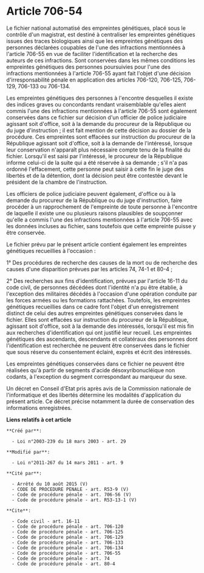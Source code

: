 # Article 706-54

Le fichier national automatisé des empreintes génétiques, placé sous le contrôle d'un magistrat, est destiné à centraliser
les empreintes génétiques issues des traces biologiques ainsi que les empreintes génétiques des personnes déclarées coupables
de l'une des infractions mentionnées à l'article 706-55 en vue de faciliter l'identification et la recherche des auteurs de
ces infractions. Sont conservées dans les mêmes conditions les empreintes génétiques des personnes poursuivies pour l'une des
infractions mentionnées à l'article 706-55 ayant fait l'objet d'une décision d'irresponsabilité pénale en application des
articles 706-120, 706-125, 706-129, 706-133 ou 706-134. 

Les empreintes génétiques des personnes à l'encontre desquelles il existe des indices graves ou concordants rendant
vraisemblable qu'elles aient commis l'une des infractions mentionnées à l'article 706-55 sont également conservées dans ce
fichier sur décision d'un officier de police judiciaire agissant soit d'office, soit à la demande du procureur de la
République ou du juge d'instruction ; il est fait mention de cette décision au dossier de la procédure. Ces empreintes sont
effacées sur instruction du procureur de la République agissant soit d'office, soit à la demande de l'intéressé, lorsque leur
conservation n'apparaît plus nécessaire compte tenu de la finalité du fichier. Lorsqu'il est saisi par l'intéressé, le
procureur de la République informe celui-ci de la suite qui a été réservée à sa demande ; s'il n'a pas ordonné l'effacement,
cette personne peut saisir à cette fin le juge des libertés et de la détention, dont la décision peut être contestée devant
le président de la chambre de l'instruction. 

Les officiers de police judiciaire peuvent également, d'office ou à la demande du procureur de la République ou du juge
d'instruction, faire procéder à un rapprochement de l'empreinte de toute personne à l'encontre de laquelle il existe une ou
plusieurs raisons plausibles de soupçonner qu'elle a commis l'une des infractions mentionnées à l'article 706-55 avec les
données incluses au fichier, sans toutefois que cette empreinte puisse y être conservée. 

Le fichier prévu par le présent article contient également les empreintes génétiques recueillies à l'occasion : 

1° Des procédures de recherche des causes de la mort ou de recherche des causes d'une disparition prévues par les articles
74, 74-1 et 80-4 ; 

2° Des recherches aux fins d'identification, prévues par l'article 16-11 du code civil, de personnes décédées dont l'identité
n'a pu être établie, à l'exception des militaires décédés à l'occasion d'une opération conduite par les forces armées ou les
formations rattachées. Toutefois, les empreintes génétiques recueillies dans ce cadre font l'objet d'un enregistrement
distinct de celui des autres empreintes génétiques conservées dans le fichier. Elles sont effacées sur instruction du
procureur de la République, agissant soit d'office, soit à la demande des intéressés, lorsqu'il est mis fin aux recherches
d'identification qui ont justifié leur recueil. Les empreintes génétiques des ascendants, descendants et collatéraux des
personnes dont l'identification est recherchée ne peuvent être conservées dans le fichier que sous réserve du consentement
éclairé, exprès et écrit des intéressés. 

Les empreintes génétiques conservées dans ce fichier ne peuvent être réalisées qu'à partir de segments d'acide
désoxyribonucléique non codants, à l'exception du segment correspondant au marqueur du sexe. 

Un décret en Conseil d'Etat pris après avis de la Commission nationale de l'informatique et des libertés détermine les
modalités d'application du présent article. Ce décret précise notamment la durée de conservation des informations
enregistrées.

**Liens relatifs à cet article**

	**Créé par**:

	  - Loi n°2003-239 du 18 mars 2003 - art. 29

	**Modifié par**:

	  - Loi n°2011-267 du 14 mars 2011 - art. 9

	**Cité par**:

	  - Arrêté du 10 août 2015 (V)
	  - CODE DE PROCEDURE PENALE - art. R53-9 (V)
	  - Code de procédure pénale - art. 706-56 (V)
	  - Code de procédure pénale - art. R53-13-1 (V)

	**Cite**:

	  - Code civil - art. 16-11
	  - Code de procédure pénale - art. 706-120
	  - Code de procédure pénale - art. 706-125
	  - Code de procédure pénale - art. 706-129
	  - Code de procédure pénale - art. 706-133
	  - Code de procédure pénale - art. 706-134
	  - Code de procédure pénale - art. 706-55
	  - Code de procédure pénale - art. 74
	  - Code de procédure pénale - art. 80-4
